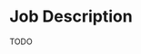 # Job Description

TODO

<!--
https://centi-hq.notion.site/Senior-Full-Stack-engineer-88cbf641b0d94fa286deb943656a878e
-->
